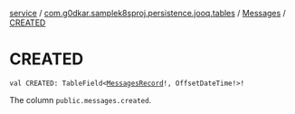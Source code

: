 [service](../../index.md) / [com.g0dkar.samplek8sproj.persistence.jooq.tables](../index.md) / [Messages](index.md) / [CREATED](./-c-r-e-a-t-e-d.md)

# CREATED

`val CREATED: TableField<`[`MessagesRecord`](../../com.g0dkar.samplek8sproj.persistence.jooq.tables.records/-messages-record/index.md)`!, OffsetDateTime!>!`

The column `public.messages.created`.

